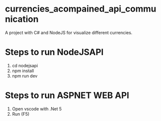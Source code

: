 # currencies_acompained_api_communication
A project with C# and NodeJS for visualize different currencies. 

# Steps to run NodeJSAPI
1. cd nodejsapi
2. npm install
3. npm run dev

# Steps to run ASPNET WEB API
1. Open vscode with .Net 5
2. Run (F5)
